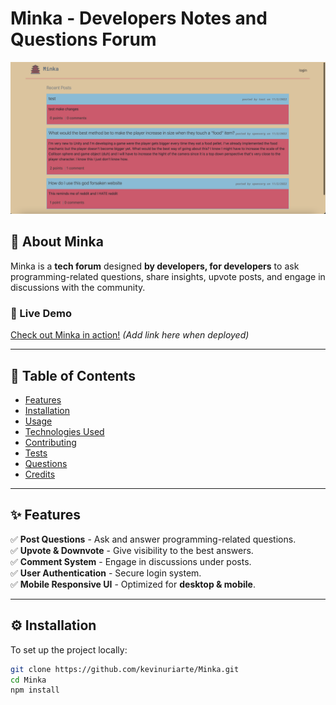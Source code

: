 # Minka - Developers Notes and Questions Forum  

![Minka Banner](./public/images/homepage.png)  

## 🚀 About Minka  
Minka is a **tech forum** designed **by developers, for developers** to ask programming-related questions, share insights, upvote posts, and engage in discussions with the community.  

### 🔗 Live Demo  
[Check out Minka in action!](#) *(Add link here when deployed)*  

---

## 📌 Table of Contents  
- [Features](#features)  
- [Installation](#installation)  
- [Usage](#usage)  
- [Technologies Used](#technologies-used)  
- [Contributing](#contributing)  
- [Tests](#tests)  
- [Questions](#questions)  
- [Credits](#credits)  

---

## ✨ Features  
✅ **Post Questions** - Ask and answer programming-related questions.  
✅ **Upvote & Downvote** - Give visibility to the best answers.  
✅ **Comment System** - Engage in discussions under posts.  
✅ **User Authentication** - Secure login system.  
✅ **Mobile Responsive UI** - Optimized for **desktop & mobile**.  

---

## ⚙️ Installation  
To set up the project locally:  
```bash
git clone https://github.com/kevinuriarte/Minka.git  
cd Minka  
npm install